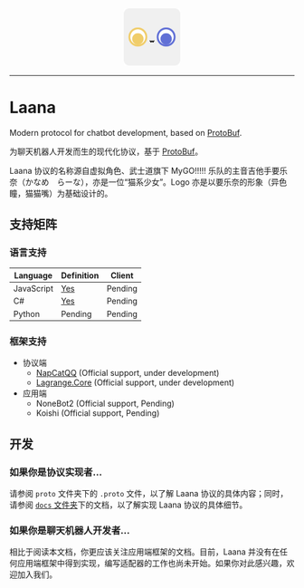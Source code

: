 <div align="center">
<img src="static/logo.png" alt="logo" width="20%">
</div>

---

# Laana

Modern protocol for chatbot development, based on [ProtoBuf](https://protobuf.dev/).

为聊天机器人开发而生的现代化协议，基于 [ProtoBuf](https://protobuf.dev/)。

Laana 协议的名称源自虚拟角色、武士道旗下 MyGO!!!!! 乐队的主音吉他手要乐奈（かなめ　らーな），亦是一位“猫系少女”。Logo 亦是以要乐奈的形象（异色瞳，猫猫嘴）为基础设计的。

## 支持矩阵

### 语言支持

| Language   | Definition                                                  | Client  |
|------------|-------------------------------------------------------------|---------|
| JavaScript | [Yes](https://www.npmjs.com/package/@laana-proto/def)       | Pending |
| C#         | [Yes](https://www.nuget.org/packages/LaanaProto.Definition) | Pending |
| Python     | Pending                                                     | Pending |

### 框架支持

- 协议端
  - [NapCatQQ](https://github.com/NapNeko/NapCatQQ/tree/laana) (Official support, under development)
  - [Lagrange.Core](https://github.com/Wesley-Young/Lagrange.Laana) (Official support, under development)
- 应用端
  - NoneBot2 (Official support, Pending)
  - Koishi (Official support, Pending)

## 开发

### 如果你是协议实现者...

请参阅 `proto` 文件夹下的 `.proto` 文件，以了解 Laana 协议的具体内容；同时，请参阅 [`docs` 文件夹](./docs/README.md)下的文档，以了解实现 Laana 协议的具体细节。

### 如果你是聊天机器人开发者...

相比于阅读本文档，你更应该关注应用端框架的文档。目前，Laana 并没有在任何应用端框架中得到实现，编写适配器的工作也尚未开始。如果你对此感兴趣，欢迎加入我们。
